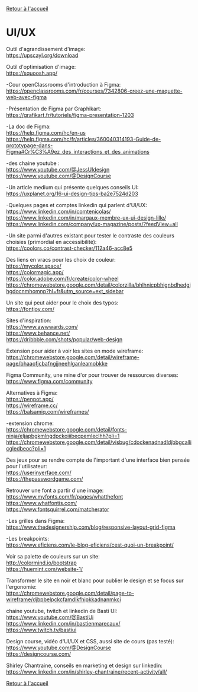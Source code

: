 [Retour à l'accueil](../README.md)
# UI/UX

Outil d'agrandissement d'image: \
https://upscayl.org/download

Outil d'optimisation d'image: \
https://squoosh.app/

-Cour openClassrooms d'introduction à Figma:\
https://openclassrooms.com/fr/courses/7342806-creez-une-maquette-web-avec-figma 

-Présentation de Figma par Graphikart:\
https://grafikart.fr/tutoriels/figma-presentation-1203

-La doc de Figma:\
https://help.figma.com/hc/en-us \
https://help.figma.com/hc/fr/articles/360040314193-Guide-de-prototypage-dans-Figma#Cr%C3%A9ez_des_interactions_et_des_animations

-des chaine youtube :\
https://www.youtube.com/@JessUIdesign \
https://www.youtube.com/@DesignCourse

-Un article medium qui présente quelques conseils UI:\
https://uxplanet.org/16-ui-design-tips-ba2e7524d203

-Quelques pages et comptes linkedin qui parlent d'UI/UX:\
https://www.linkedin.com/in/comtenicolas/ \
https://www.linkedin.com/in/margaux-membre-ux-ui-design-lille/ \
https://www.linkedin.com/company/ux-magazine/posts/?feedView=all

-Un site parmi d'autres existant pour tester le contraste des couleurs choisies (primordial en accessibilité):\
https://coolors.co/contrast-checker/112a46-acc8e5

Des liens en vracs pour les choix de couleur:\
https://mycolor.space/ \
https://colormagic.app/ \
https://color.adobe.com/fr/create/color-wheel \
https://chromewebstore.google.com/detail/colorzilla/bhlhnicpbhignbdhedgjhgdocnmhomnp?hl=fr&utm_source=ext_sidebar

Un site qui peut aider pour le choix des typos:\
https://fontjoy.com/

Sites d'inspiration:\
https://www.awwwards.com/ \
https://www.behance.net/ \
https://dribbble.com/shots/popular/web-design

Extension pour aider à voir les sites en mode wireframe: \
https://chromewebstore.google.com/detail/wireframe-page/bhaaofjcbafngjjneehlganleamobkke

Figma Community, une mine d'or pour trouver de ressources diverses: \
https://www.figma.com/community

Alternatives à Figma: \
https://penpot.app/ \
https://wireframe.cc/ \
https://balsamiq.com/wireframes/

-extension chrome: \
https://chromewebstore.google.com/detail/fonts-ninja/eljapbgkmlngdpckoiiibecpemleclhh?pli=1 \
https://chromewebstore.google.com/detail/visbug/cdockenadnadldjbbgcallicgledbeoc?pli=1

Des jeux pour se rendre compte de l'important d'une interface bien pensée pour l'utilisateur: \
https://userinyerface.com/ \
https://thepasswordgame.com/ 

Retrouver une font a partir d'une image: \
https://www.myfonts.com/fr/pages/whatthefont \
https://www.whatfontis.com/ \
https://www.fontsquirrel.com/matcherator 

-Les grilles dans Figma: \
https://www.thedesignership.com/blog/responsive-layout-grid-figma 

-Les breakpoints: \
https://www.eficiens.com/le-blog-eficiens/cest-quoi-un-breakpoint/ 

Voir sa palette de couleurs sur un site: \
http://colormind.io/bootstrap \
https://huemint.com/website-1/ 

Transformer le site en noir et blanc pour oublier le design et se focus sur l'ergonomie: \
https://chromewebstore.google.com/detail/page-to-wireframe/djbpbelpckcfamdlkfhipkkadnanmkci

chaine youtube, twitch et linkedin de Basti UI: \
https://www.youtube.com/@BastiUi \
https://www.linkedin.com/in/bastienmarecaux/ \
https://www.twitch.tv/bastiui

Design course, vidéo d'UI/UX et CSS, aussi site de cours (pas testé): \
https://www.youtube.com/@DesignCourse \
https://designcourse.com/

Shirley Chantraine, conseils en marketing et design sur linkedin: \
https://www.linkedin.com/in/shirley-chantraine/recent-activity/all/

[Retour à l'accueil]()